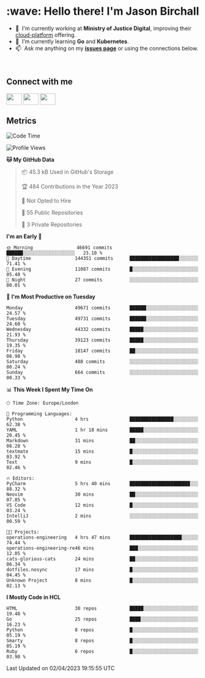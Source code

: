 <h1 align="left" id="jason-title">:wave: Hello there! I'm Jason Birchall</h1>

- :office: &nbsp;I'm currently working at **Ministry of Justice Digital**, improving their [cloud-platform](https://github.com/ministryofjustice/cloud-platform) offering.
- :seedling: &nbsp;I’m currently learning **Go** and **Kubernetes**.
- :mailbox: &nbsp;Ask me anything on my **[issues page]** or using the connections below.


<br>

<h2>Connect with me</h2>
<p>
<a href="https://twitter.com/jsonBirchall" target="blank"><img align="center" src="https://cdn.jsdelivr.net/npm/simple-icons@3.0.1/icons/twitter.svg" alt="" height="30" width="40" /></a>
<a href="https://keybase.io/json0" target="blank"><img align="center" src="https://cdn.jsdelivr.net/npm/simple-icons@3.0.1/icons/keybase.svg" alt="" height="30" width="40" /></a>
<a href="https://www.reddit.com/user/kakorate" target="blank"><img align="center" src="https://cdn.jsdelivr.net/npm/simple-icons@3.0.1/icons/reddit.svg" alt="" height="30" width="40" /></a>
</p>

<h2>Metrics</h2>

<!--START_SECTION:waka-->
![Code Time](http://img.shields.io/badge/Code%20Time-981%20hrs%2054%20mins-blue)

![Profile Views](http://img.shields.io/badge/Profile%20Views-0-blue)

**🐱 My GitHub Data** 

> 📦 45.3 kB Used in GitHub's Storage 
 > 
> 🏆 484 Contributions in the Year 2023
 > 
> 🚫 Not Opted to Hire
 > 
> 📜 55 Public Repositories 
 > 
> 🔑 3 Private Repositories 
 > 
**I'm an Early 🐤** 

```text
🌞 Morning                46691 commits       ██████░░░░░░░░░░░░░░░░░░░   23.10 % 
🌆 Daytime                144351 commits      ██████████████████░░░░░░░   71.41 % 
🌃 Evening                11087 commits       █░░░░░░░░░░░░░░░░░░░░░░░░   05.48 % 
🌙 Night                  27 commits          ░░░░░░░░░░░░░░░░░░░░░░░░░   00.01 % 
```
📅 **I'm Most Productive on Tuesday** 

```text
Monday                   49671 commits       ██████░░░░░░░░░░░░░░░░░░░   24.57 % 
Tuesday                  49731 commits       ██████░░░░░░░░░░░░░░░░░░░   24.60 % 
Wednesday                44332 commits       █████░░░░░░░░░░░░░░░░░░░░   21.93 % 
Thursday                 39123 commits       █████░░░░░░░░░░░░░░░░░░░░   19.35 % 
Friday                   18147 commits       ██░░░░░░░░░░░░░░░░░░░░░░░   08.98 % 
Saturday                 488 commits         ░░░░░░░░░░░░░░░░░░░░░░░░░   00.24 % 
Sunday                   664 commits         ░░░░░░░░░░░░░░░░░░░░░░░░░   00.33 % 
```


📊 **This Week I Spent My Time On** 

```text
🕑︎ Time Zone: Europe/London

💬 Programming Languages: 
Python                   4 hrs               ████████████████░░░░░░░░░   62.38 % 
YAML                     1 hr 18 mins        █████░░░░░░░░░░░░░░░░░░░░   20.45 % 
Markdown                 31 mins             ██░░░░░░░░░░░░░░░░░░░░░░░   08.28 % 
textmate                 15 mins             █░░░░░░░░░░░░░░░░░░░░░░░░   03.92 % 
Text                     9 mins              █░░░░░░░░░░░░░░░░░░░░░░░░   02.46 % 

🔥 Editors: 
PyCharm                  5 hrs 40 mins       ██████████████████████░░░   88.32 % 
Neovim                   30 mins             ██░░░░░░░░░░░░░░░░░░░░░░░   07.85 % 
VS Code                  12 mins             █░░░░░░░░░░░░░░░░░░░░░░░░   03.24 % 
IntelliJ                 2 mins              ░░░░░░░░░░░░░░░░░░░░░░░░░   00.59 % 

🐱‍💻 Projects: 
operations-engineering   4 hrs 47 mins       ███████████████████░░░░░░   74.44 % 
operations-engineering-re46 mins             ███░░░░░░░░░░░░░░░░░░░░░░   12.05 % 
cats-glorious-cats       24 mins             ██░░░░░░░░░░░░░░░░░░░░░░░   06.34 % 
dotfiles.nosync          17 mins             █░░░░░░░░░░░░░░░░░░░░░░░░   04.45 % 
Unknown Project          8 mins              █░░░░░░░░░░░░░░░░░░░░░░░░   02.13 % 
```

**I Mostly Code in HCL** 

```text
HTML                     30 repos            █████░░░░░░░░░░░░░░░░░░░░   19.48 % 
Go                       25 repos            ████░░░░░░░░░░░░░░░░░░░░░   16.23 % 
Python                   8 repos             █░░░░░░░░░░░░░░░░░░░░░░░░   05.19 % 
Smarty                   8 repos             █░░░░░░░░░░░░░░░░░░░░░░░░   05.19 % 
Ruby                     6 repos             █░░░░░░░░░░░░░░░░░░░░░░░░   03.90 % 
```




 Last Updated on 02/04/2023 19:15:55 UTC
<!--END_SECTION:waka-->

<!-- links -->

[issues page]: https://github.com/jasonBirchall/jasonBirchall/issues "jasonBirchall/issues"
